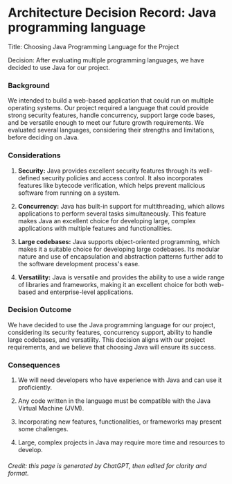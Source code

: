 # Architecture Decision Record: Java programming language

Title: Choosing Java Programming Language for the Project

Decision: After evaluating multiple programming languages, we have decided to use Java for our project.

### Background

We intended to build a web-based application that could run on multiple operating systems. Our project required a language that could provide strong security features, handle concurrency, support large code bases, and be versatile enough to meet our future growth requirements. We evaluated several languages, considering their strengths and limitations, before deciding on Java.

### Considerations

1. **Security:**  Java provides excellent security features through its well-defined security policies and access control. It also incorporates features like bytecode verification, which helps prevent malicious software from running on a system.

2. **Concurrency:**  Java has built-in support for multithreading, which allows applications to perform several tasks simultaneously. This feature makes Java an excellent choice for developing large, complex applications with multiple features and functionalities.

3. **Large codebases:**  Java supports object-oriented programming, which makes it a suitable choice for developing large codebases. Its modular nature and use of encapsulation and abstraction patterns further add to the software development process's ease.

4. **Versatility:**  Java is versatile and provides the ability to use a wide range of libraries and frameworks, making it an excellent choice for both web-based and enterprise-level applications.

### Decision Outcome

We have decided to use the Java programming language for our project, considering its security features, concurrency support, ability to handle large codebases, and versatility. This decision aligns with our project requirements, and we believe that choosing Java will ensure its success. 

### Consequences

1. We will need developers who have experience with Java and can use it proficiently.

2. Any code written in the language must be compatible with the Java Virtual Machine (JVM).

3. Incorporating new features, functionalities, or frameworks may present some challenges.

4. Large, complex projects in Java may require more time and resources to develop.

<h6>Credit: this page is generated by ChatGPT, then edited for clarity and format.</h6>